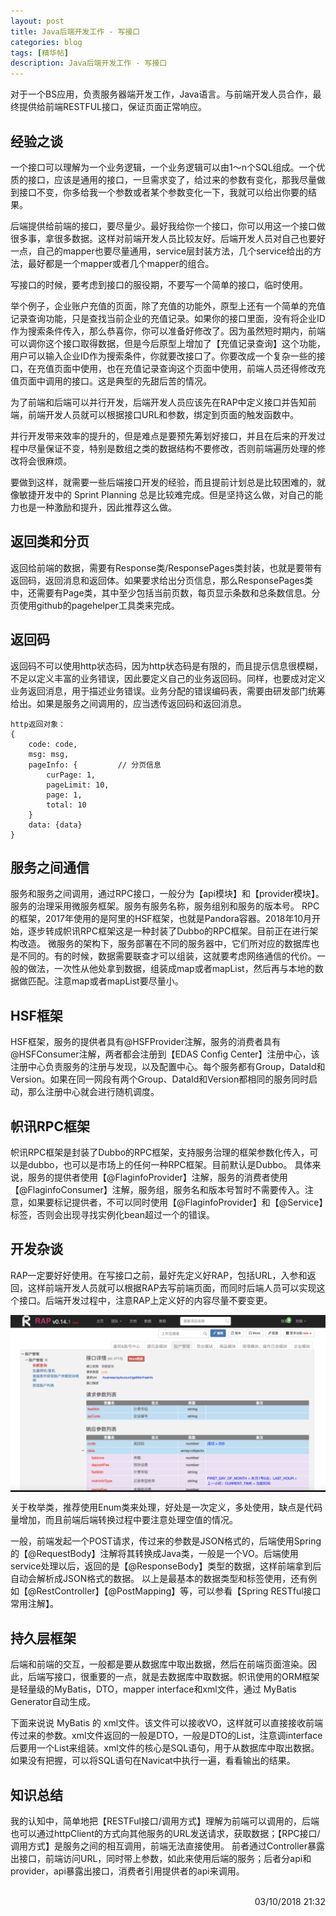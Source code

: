 ```yaml
---
layout: post
title: Java后端开发工作 - 写接口
categories: blog
tags: [精华帖]
description: Java后端开发工作 - 写接口
---
```


对于一个BS应用，负责服务器端开发工作，Java语言。与前端开发人员合作，最终提供给前端RESTFUL接口，保证页面正常响应。

## 经验之谈 ##

一个接口可以理解为一个业务逻辑，一个业务逻辑可以由1～n个SQL组成。一个优质的接口，应该是通用的接口，一旦需求变了，给过来的参数有变化，那我尽量做到接口不变，你多给我一个参数或者某个参数变化一下，我就可以给出你要的结果。

后端提供给前端的接口，要尽量少。最好我给你一个接口，你可以用这一个接口做很多事，拿很多数据。这样对前端开发人员比较友好。后端开发人员对自己也要好一点，自己的mapper也要尽量通用，service层封装方法，几个service给出的方法，最好都是一个mapper或者几个mapper的组合。

写接口的时候，要考虑到接口的服役期，不要写一个简单的接口，临时使用。

举个例子，企业账户充值的页面，除了充值的功能外，原型上还有一个简单的充值记录查询功能，只是查找当前企业的充值记录。如果你的接口里面，没有将企业ID作为搜索条件传入，那么恭喜你，你可以准备好修改了。因为虽然短时期内，前端可以调你这个接口取得数据，但是今后原型上增加了【充值记录查询】这个功能，用户可以输入企业ID作为搜索条件，你就要改接口了。你要改成一个复杂一些的接口，在充值页面中使用，也在充值记录查询这个页面中使用，前端人员还得修改充值页面中调用的接口。这是典型的先甜后苦的情况。

为了前端和后端可以并行开发，后端开发人员应该先在RAP中定义接口并告知前端，前端开发人员就可以根据接口URL和参数，绑定到页面的触发函数中。

并行开发带来效率的提升的，但是难点是要预先筹划好接口，并且在后来的开发过程中尽量保证不变，特别是数组之类的数据结构不要修改，否则前端遍历处理的修改将会很麻烦。

要做到这样，就需要一些后端接口开发的经验，而且提前计划总是比较困难的，就像敏捷开发中的 Sprint Planning 总是比较难完成。但是坚持这么做，对自己的能力也是一种激励和提升，因此推荐这么做。

## 返回类和分页 ##

返回给前端的数据，需要有Response类/ResponsePages类封装，也就是要带有返回码，返回消息和返回体。如果要求给出分页信息，那么ResponsePages类中，还需要有Page类，其中至少包括当前页数，每页显示条数和总条数信息。分页使用github的pagehelper工具类来完成。

## 返回码 ##

返回码不可以使用http状态码，因为http状态码是有限的，而且提示信息很模糊，不足以定义丰富的业务错误，因此要定义自己的业务返回码。同样，也要成对定义业务返回消息，用于描述业务错误。业务分配的错误编码表，需要由研发部门统筹给出。如果是服务之间调用的，应当透传返回码和返回消息。

```
http返回对象：
{
    code: code,
    msg: msg,
    pageInfo: {         // 分页信息
        curPage: 1,
        pageLimit: 10,
        page: 1,
        total: 10
    }
    data: {data}
}
```

## 服务之间通信 ##

服务和服务之间调用，通过RPC接口，一般分为【api模块】和【provider模块】。服务的治理采用微服务框架。服务有服务名称，服务组别和服务的版本号。
RPC的框架，2017年使用的是阿里的HSF框架，也就是Pandora容器。2018年10月开始，逐步转成帜讯RPC框架这是一种封装了Dubbo的RPC框架。目前正在进行架构改造。
微服务的架构下，服务部署在不同的服务器中，它们所对应的数据库也是不同的。有的时候，数据需要联查才可以组装，这就要考虑网络通信的代价。一般的做法，一次性从他处拿到数据，组装成map或者mapList，然后再与本地的数据做匹配。注意map或者mapList要尽量小。

## HSF框架 ##

HSF框架，服务的提供者具有@HSFProvider注解，服务的消费者具有@HSFConsumer注解，两者都会注册到【EDAS Config Center】注册中心，该注册中心负责服务的注册与发现，以及配置中心。每个服务都有Group，DataId和Version。如果在同一网段有两个Group、DataId和Version都相同的服务同时启动，那么注册中心就会进行随机调度。

## 帜讯RPC框架 ##

帜讯RPC框架是封装了Dubbo的RPC框架，支持服务治理的框架参数化传入，可以是dubbo，也可以是市场上的任何一种RPC框架。目前默认是Dubbo。
具体来说，服务的提供者使用【@FlaginfoProvider】注解，服务的消费者使用【@FlaginfoConsumer】注解，服务组，服务名和版本号暂时不需要传入。注意，如果要标记提供者，不可以同时使用【@FlaginfoProvider】和【@Service】标签，否则会出现寻找实例化bean超过一个的错误。

## 开发杂谈 ##

RAP一定要好好使用。在写接口之前，最好先定义好RAP，包括URL，入参和返回，这样前端开发人员就可以根据RAP去写前端页面，而同时后端人员可以实现这个接口。后端开发过程中，注意RAP上定义好的内容尽量不要变更。

<center>
  <p><img src="/images/20190310/RAP.png" align="center"></p>
</center>

关于枚举类，推荐使用Enum类来处理，好处是一次定义，多处使用，缺点是代码量增加，而且前端后端转换过程中要注意处理空值的情况。

一般，前端发起一个POST请求，传过来的参数是JSON格式的，后端使用Spring的【@RequestBody】注解将其转换成Java类，一般是一个VO。后端使用service处理以后，返回的是【@ResponseBody】类型的数据，这样前端拿到后自动会解析成JSON格式的数据。
以上是最基本的数据类型和标签使用，还有例如【@RestController】【@PostMapping】等，可以参看【Spring RESTful接口常用注解】。

## 持久层框架 ##

后端和前端的交互，一般都是要从数据库中取出数据，然后在前端页面渲染。因此，后端写接口，很重要的一点，就是去数据库中取数据。帜讯使用的ORM框架是轻量级的MyBatis，DTO，mapper interface和xml文件，通过 MyBatis Generator自动生成。

下面来说说 MyBatis 的 xml文件。该文件可以接收VO，这样就可以直接接收前端传过来的参数。xml文件返回的一般是DTO，一般是DTO的List，注意调interface后要用一个List来组装。xml文件的核心是SQL语句，用于从数据库中取出数据。如果没有把握，可以将SQL语句在Navicat中执行一遍，看看输出的结果。

## 知识总结 ##

我的认知中，简单地把【RESTFul接口/调用方式】理解为前端可以调用的，后端也可以通过httpClient的方式向其他服务的URL发送请求，获取数据；【RPC接口/调用方式】是服务之间的相互调用，前端无法直接使用。
前者通过Controller暴露出接口，前端访问URL，同时带上参数，如此来使用后端的服务；后者分api和provider，api暴露出接口，消费者引用提供者的api来调用。

<br/>

<div align="right">03/10/2018 21:32 </div>